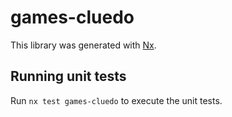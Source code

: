 # games-cluedo

This library was generated with [Nx](https://nx.dev).

## Running unit tests

Run `nx test games-cluedo` to execute the unit tests.
